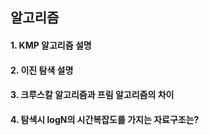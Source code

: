 ## 알고리즘

#### 1. KMP 알고리즘 설명

#### 2. 이진 탐색 설명

#### 3. 크루스칼 알고리즘과 프림 알고리즘의 차이

#### 4. 탐색시 logN의 시간복잡도를 가지는 자료구조는?
